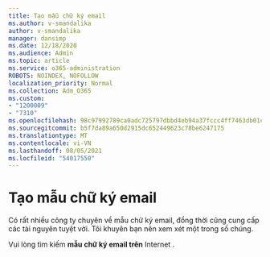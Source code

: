 ```yaml
---
title: Tạo mẫu chữ ký email
ms.author: v-smandalika
author: v-smandalika
manager: dansimp
ms.date: 12/18/2020
ms.audience: Admin
ms.topic: article
ms.service: o365-administration
ROBOTS: NOINDEX, NOFOLLOW
localization_priority: Normal
ms.collection: Adm_O365
ms.custom:
- "1200009"
- "7310"
ms.openlocfilehash: 98c97992789ca0adc725797dbbd4eb94a37fccc4ff7463db01cf4f28e5106174
ms.sourcegitcommit: b5f7da89a650d2915dc652449623c78be6247175
ms.translationtype: MT
ms.contentlocale: vi-VN
ms.lasthandoff: 08/05/2021
ms.locfileid: "54017550"
---
```

# <a name="create-an-email-signature-template"></a>Tạo mẫu chữ ký email

Có rất nhiều công ty chuyên về mẫu chữ ký email, đồng thời cũng cung cấp các tài nguyên tuyệt vời. Tôi khuyên bạn nên xem xét một trong số chúng.

Vui lòng tìm kiếm **mẫu chữ ký email trên** Internet .